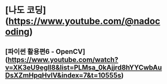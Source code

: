 # [나도 코딩] (https://www.youtube.com/@nadocoding)
## [파이썬 활용편6 - OpenCV] (https://www.youtube.com/watch?v=XK3eU9egll8&list=PLMsa_0kAjjrd8hYYCwbAuDsXZmHpqHvlV&index=7&t=10555s)
